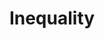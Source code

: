 ---
pid: llp617
title: Inequality
location_transcription: Independence Mall
coordinates: "[-75.149404775424, 39.950952577515]"
zipcode: '19125'
gen_neighborhood: River Wards
neighborhood: Fishtown,Kensington
outside_phl: 
age: '11'
age_range: 6-13
instagram: 
image_file_name: llp_617.jpg
proposal_transcription: Large fish giving water to little fish in bucket
topic: Unity
topic_summary: 0, 0
type: Sculpture Statue,Plaque
keywords_other: 
credit: Brontë Short
image_labels: Inequality
twitter: 
facebook: 
permalink: "/monuments/llp617/"
layout: item-page
---